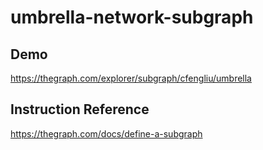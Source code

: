 # umbrella-network-subgraph

## Demo

https://thegraph.com/explorer/subgraph/cfengliu/umbrella

## Instruction Reference

https://thegraph.com/docs/define-a-subgraph
